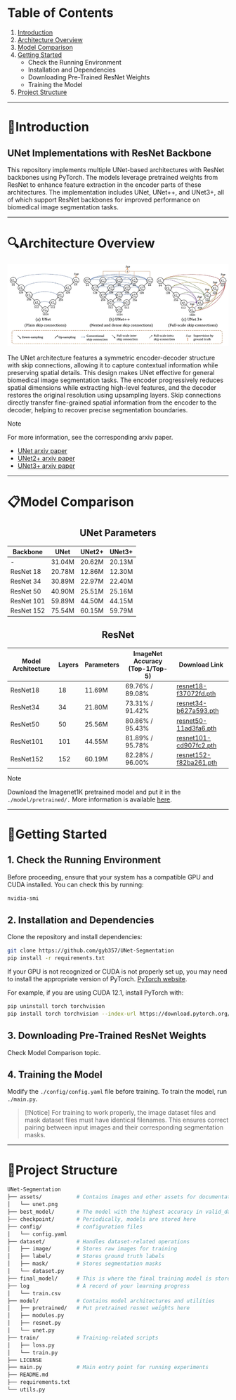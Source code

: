 # Table of Contents

1. [Introduction](#Introduction)
2. [Architecture Overview](#Architecture-Overview)
3. [Model Comparison](#Model-Comparison)
4. [Getting Started](#Getting-Started)
     * Check the Running Environment
     * Installation and Dependencies
     * Downloading Pre-Trained ResNet Weights
     * Training the Model
5. [Project Structure](#Project-Structure)


*****


# 📑Introduction

## UNet Implementations with ResNet Backbone
This repository implements multiple UNet-based architectures with ResNet backbones using PyTorch. The models leverage pretrained weights from ResNet to enhance feature extraction in the encoder parts of these architectures. The implementation includes UNet, UNet++, and UNet3+, all of which support ResNet backbones for improved performance on biomedical image segmentation tasks.


*****


# 🔍Architecture Overview

![unet](assets/unet.png)

The UNet architecture features a symmetric encoder-decoder structure with skip connections, allowing it to capture contextual information while preserving spatial details. This design makes UNet effective for general biomedical image segmentation tasks. The encoder progressively reduces spatial dimensions while extracting high-level features, and the decoder restores the original resolution using upsampling layers. Skip connections directly transfer fine-grained spatial information from the encoder to the decoder, helping to recover precise segmentation boundaries.

 > [!Note]
 > For more information, see the corresponding arxiv paper.
 > - [UNet arxiv paper](https://arxiv.org/abs/1505.04597)
 > - [UNet2+ arxiv paper](https://arxiv.org/abs/1807.10165)
 > - [UNet3+ arxiv paper](https://arxiv.org/abs/2004.08790)


*****


# 📋Model Comparison

<div align="center">

## UNet Parameters

|  Backbone  |  UNet  | UNet2+ | UNet3+ |
|------------|--------|--------|--------|
| -          | 31.04M | 20.62M | 20.13M |
| ResNet 18  | 20.78M | 12.86M | 12.30M |
| ResNet 34  | 30.89M | 22.97M | 22.40M |
| ResNet 50  | 40.90M | 25.51M | 25.16M |
| ResNet 101 | 59.89M | 44.50M | 44.15M |
| ResNet 152 | 75.54M | 60.15M | 59.79M |


## ResNet

| Model Architecture | Layers | Parameters | ImageNet Accuracy (Top-1/Top-5) | Download Link |
|--------------------|--------|------------|---------------------------------|---------------|
| ResNet18         |  18    |   11.69M   |         69.76% / 89.08%         | [resnet18-f37072fd.pth](https://download.pytorch.org/models/resnet18-f37072fd.pth) |
| ResNet34         |  34    |   21.80M   |         73.31% / 91.42%         | [resnet34-b627a593.pth](https://download.pytorch.org/models/resnet34-b627a593.pth) |
| ResNet50         |  50    |   25.56M   |         80.86% / 95.43%         | [resnet50-11ad3fa6.pth](https://download.pytorch.org/models/resnet50-11ad3fa6.pth) |
| ResNet101        |  101   |   44.55M   |         81.89% / 95.78%         | [resnet101-cd907fc2.pth](https://download.pytorch.org/models/resnet101-cd907fc2.pth) |
| ResNet152        |  152   |   60.19M   |         82.28% / 96.00%         | [resnet152-f82ba261.pth](https://download.pytorch.org/models/resnet152-f82ba261.pth) |

</div>

 > [!Note]
 > Download the Imagenet1K pretrained model and put it in the `./model/pretrained/.`
 > More information is available [here](https://pytorch.org/vision/stable/_modules/torchvision/models/resnet.html).


*****


# 🔨Getting Started

## 1. Check the Running Environment
Before proceeding, ensure that your system has a compatible GPU and CUDA installed. You can check this by running:
```bash
nvidia-smi
```

## 2. Installation and Dependencies
Clone the repository and install dependencies:

```bash
git clone https://github.com/gyb357/UNet-Segmentation
pip install -r requirements.txt
```

If your GPU is not recognized or CUDA is not properly set up, you may need to install the appropriate version of PyTorch.
[PyTorch website](https://pytorch.org/get-started/previous-versions/).

For example, if you are using CUDA 12.1, install PyTorch with:

```bash
pip uninstall torch torchvision
pip install torch torchvision --index-url https://download.pytorch.org/whl/cu121
```

## 3. Downloading Pre-Trained ResNet Weights
Check Model Comparison topic.

## 4. Training the Model
Modify the `./config/config.yaml` file before training.
To train the model, run `./main.py`.

 > [!Notice]
 > For training to work properly, the image dataset files and mask dataset files must have identical filenames. This ensures correct pairing between input images and their corresponding segmentation masks.


*****


# 📁Project Structure

```bash
UNet-Segmentation
├── assets/           # Contains images and other assets for documentation
│   └── unet.png
├── best_model/       # The model with the highest accuracy in valid_dataset is stored here
├── checkpoint/       # Periodically, models are stored here
├── config/           # configuration files
│   └── config.yaml
├── dataset/          # Handles dataset-related operations
│   ├── image/        # Stores raw images for training
│   ├── label/        # Stores ground truth labels
│   ├── mask/         # Stores segmentation masks
│   └── dataset.py
├── final_model/      # This is where the final training model is stored
├── log               # A record of your learning progress
│   └── train.csv
├── model/            # Contains model architectures and utilities
│   ├── pretrained/   # Put pretrained resnet weights here
│   ├── modules.py
│   ├── resnet.py
│   └── unet.py
├── train/            # Training-related scripts
│   ├── loss.py
│   └── train.py
├── LICENSE
├── main.py           # Main entry point for running experiments
├── README.md
├── requirements.txt
└── utils.py
```

